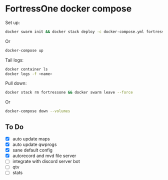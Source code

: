 # FortressOne docker compose

Set up:

```sh
docker swarm init && docker stack deploy -c docker-compose.yml fortressone
```

Or

```sh
docker-compose up
```

Tail logs:

```sh
docker container ls
docker logs -f <name>
```

Pull down:

```sh
docker stack rm fortressone && docker swarm leave --force
```

Or

```sh
docker-compose down --volumes
```

## To Do

- [x] auto update maps
- [x] auto update qwprogs
- [x] sane default config
- [x] autorecord and mvd file server
- [ ] integrate with discord server bot
- [ ] qtv
- [ ] stats
